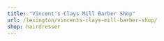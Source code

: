 ```yaml
---
title: "Vincent's Clays Mill Barber Shop"
url: /lexington/vincents-clays-mill-barber-shop/
shop: hairdresser
---
```


